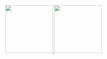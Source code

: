 
<div>
  <a href="https://github.com/da-ferreira">
  <img height="150em" src="https://github-readme-stats.vercel.app/api?username=da-ferreira&show_icons=true&theme=vue-dark&include_all_commits=true&count_private=true"/>
  <img height="150em" src="https://github-readme-stats.vercel.app/api/top-langs/?username=da-ferreira&layout=compact&langs_count=10&theme=vue-dark"/>
</div>
